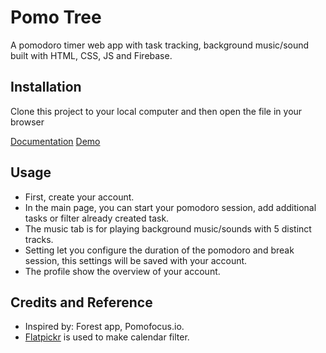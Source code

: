 # Pomo Tree

A pomodoro timer web app with task tracking, background music/sound built with HTML, CSS, JS and Firebase.

## Installation
Clone this project to your local computer and then open the file in your browser

[Documentation](https://docs.google.com/document/d/14d4CX1eKbs05LuitDYXDazkpFMOkEmsjyf0mRHx6wnM/edit)
[Demo](https://satoshiuy.github.io/PomoTree/index.html)
## Usage
 - First, create your account.
 - In the main page, you can start your pomodoro session, add additional tasks or filter already created task.
 - The music tab is for playing background music/sounds with 5 distinct tracks.
 - Setting let you configure the duration of the pomodoro and break session, this settings will be saved with your account.
 - The profile show the overview of your account.

## Credits and Reference
- Inspired by: Forest app, Pomofocus.io.
- [Flatpickr](https://flatpickr.js.org/) is used to make calendar filter.


